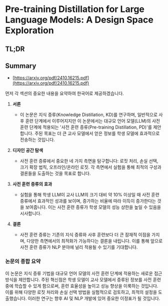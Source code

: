 # Pre-training Distillation for Large Language Models: A Design Space Exploration
## TL;DR
## Summary
- [https://arxiv.org/pdf/2410.16215.pdf](https://arxiv.org/pdf/2410.16215.pdf)

먼저 각 섹션의 중요한 내용을 요약하여 한국어로 제공하겠습니다.

1. **서론**
   - 이 논문은 지식 증류(Knowledge Distillation, KD)를 연구하며, 일반적으로 사후 훈련 단계에서 이루어지지만 이 논문에서는 대규모 언어 모델(LLM)의 사전 훈련 단계에 적용되는 '사전 훈련 증류(Pre-training Distillation, PD)'를 제안합니다. 주된 목표는 더 큰 교사 모델에서 얻은 정보를 학생 모델에 효과적으로 전송하는 것입니다.

2. **디자인 공간 탐색**
   - 사전 훈련 증류에서 중요한 네 가지 측면을 탐구합니다: 로짓 처리, 손실 선택, 크기 확장 법칙, 오프라인/온라인 로짓. 각 측면에서 실험을 통해 최적의 구성과 결론들을 도출하는 것을 목표로 합니다.

3. **사전 훈련 증류의 효과**
   - 실험을 통해 학생 LLM이 교사 LLM의 크기 대비 약 10% 이상일 때 사전 훈련 증류에서 효과적인 성과를 보이며, 증가하는 비율에 따라 이득이 증가한다는 것을 보여줍니다. 이는 사전 훈련 증류가 학생 모델의 성능 상한을 높일 수 있음을 시사합니다.

4. **결론**
   - 사전 훈련 증류는 기존의 지식 증류와 사후 훈련보다 더 큰 잠재적 이점을 가지며, 다양한 측면에서의 최적화가 가능하다는 결론을 내립니다. 이를 통해 앞으로 사전 훈련 증류가 NLP 분야에 널리 적용될 수 있기를 기대합니다.

### 논문의 종합 요약
이 논문은 지식 증류 기법을 대규모 언어 모델의 사전 훈련 단계에 적용하는 새로운 접근 방식을 제안합니다. 주된 혁신점은 학생 모델이 교사 모델에서 증류된 정보를 사전 훈련 중에 학습할 수 있게 함으로써, 훈련 효율성을 높이고 성능 향상을 이룩하는 것입니다. 이를 위해 다양한 로짓 처리와 손실 선택 방법을 실험적으로 검토하고, 최적의 설정을 도출했습니다. 이러한 연구는 향후 AI 및 NLP 개발에 있어 중요한 이정표가 될 것입니다.